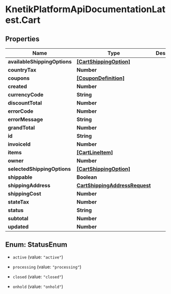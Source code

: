# KnetikPlatformApiDocumentationLatest.Cart

## Properties
Name | Type | Description | Notes
------------ | ------------- | ------------- | -------------
**availableShippingOptions** | [**[CartShippingOption]**](CartShippingOption.md) |  | [optional] 
**countryTax** | **Number** |  | [optional] 
**coupons** | [**[CouponDefinition]**](CouponDefinition.md) |  | [optional] 
**created** | **Number** |  | [optional] 
**currencyCode** | **String** |  | [optional] 
**discountTotal** | **Number** |  | [optional] 
**errorCode** | **Number** |  | [optional] 
**errorMessage** | **String** |  | [optional] 
**grandTotal** | **Number** |  | [optional] 
**id** | **String** |  | [optional] 
**invoiceId** | **Number** |  | [optional] 
**items** | [**[CartLineItem]**](CartLineItem.md) |  | [optional] 
**owner** | **Number** |  | [optional] 
**selectedShippingOptions** | [**[CartShippingOption]**](CartShippingOption.md) |  | [optional] 
**shippable** | **Boolean** |  | [optional] 
**shippingAddress** | [**CartShippingAddressRequest**](CartShippingAddressRequest.md) |  | [optional] 
**shippingCost** | **Number** |  | [optional] 
**stateTax** | **Number** |  | [optional] 
**status** | **String** |  | [optional] 
**subtotal** | **Number** |  | [optional] 
**updated** | **Number** |  | [optional] 


<a name="StatusEnum"></a>
## Enum: StatusEnum


* `active` (value: `"active"`)

* `processing` (value: `"processing"`)

* `closed` (value: `"closed"`)

* `onhold` (value: `"onhold"`)




